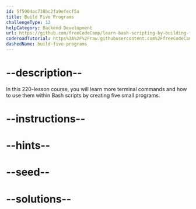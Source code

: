 ```yaml
---
id: 5f5904ac738bc2fa9efecf5a
title: Build Five Programs
challengeType: 12
helpCategory: Backend Development
url: https://github.com/freeCodeCamp/learn-bash-scripting-by-building-five-programs
coderoadTutorial: https%3A%2F%2Fraw.githubusercontent.com%2FfreeCodeCamp%2Flearn-bash-scripting-by-building-five-programs%2Fmain%2Ftutorial.json
dashedName: build-five-programs
---
```


# --description--

In this 220-lesson course, you will learn more terminal commands and how to use them within Bash scripts by creating five small programs.

# --instructions--

# --hints--

# --seed--

# --solutions--
